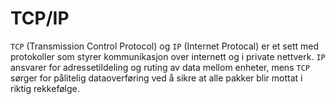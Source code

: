 # TCP/IP

`TCP` (Transmission Control Protocol) og `IP` (Internet Protocal) er et sett med protokoller som styrer kommunikasjon over internett og i private nettverk. `IP` ansvarer for adressetildeling og ruting av data mellom enheter, mens `TCP` sørger for pålitelig dataoverføring ved å sikre at alle pakker blir mottat i riktig rekkefølge.